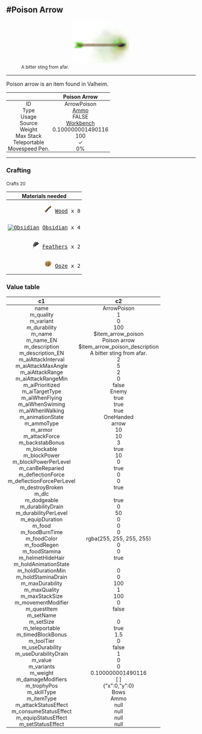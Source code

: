 <meta property="og:title" content="Poison Arrow - MoreValheim" /><meta property="og:type" content="website" /><meta property="og:image" content="/assets/poison_arrow.png" /><meta property="og:description" content="Poison Arrow is an item found in Valheim." /><meta name="theme-color" content="#546D78"><meta name="twitter:card" content="summary_large_image">
#Poison Arrow
-------------
<style>img {width:20px;}.tb {width:150px;display: block;margin-left: auto;margin-right: auto;}</style>

<style>.md-typeset table:not([class]) th:not([align]) {min-width:unset!important;}</style>
<style>td{padding:0em 0.3em!important;text-align:center!important;border-left:.05rem solid var(--md-default-fg-color--lightest)}</style>

<style>th{padding:0.1em 0.3em!important;text-align:center!important;font-weight:bold}</style>

<style>pre{text-align:right!important}</style>
<style>table tr td:first-child {border-left: 0;};</style>

<figure><img src="/assets/poison_arrow.png" class="tb" /><figcaption><small>A bitter sting from afar.</small></figcaption></figure>

-------------

Poison arrow is an item found in Valheim.

|        | Poison Arrow              |
| ----------- | ------------------------------------ |
| ID |ArrowPoison
| Type | [Ammo](../../types/ammo)
| Usage | FALSE<br>
| Source | [Workbench](../../object/workbench)
| Weight | 0.100000001490116 |
| Max Stack | 100 |
| Teleportable | ✓
| Movespeed Pen. | 0%


-------------

### Crafting

<small>Crafts 20</small>

| Materials needed |
| - |
| <pre>[![Wood](/assets/wood.png)](../../item/wood) [Wood](../wood) x 8</pre> |
| <pre>[![Obsidian](/assets/obsidian.png)](../../item/obsidian) [Obsidian](../obsidian) x 4</pre> |
| <pre>[![Feathers](/assets/feathers.png)](../../item/feathers) [Feathers](../feathers) x 2</pre> |
| <pre>[![Ooze](/assets/ooze.png)](../../item/ooze) [Ooze](../ooze) x 2</pre> |

### Value table
|c1|c2|
|----|----|
|name|ArrowPoison|
|m_quality|1|
|m_variant|0|
|m_durability|100|
|m_name|$item_arrow_poison|
|m_name_EN|Poison arrow|
|m_description|$item_arrow_poison_description|
|m_description_EN|A bitter sting from afar.|
|m_aiAttackInterval|2|
|m_aiAttackMaxAngle|5|
|m_aiAttackRange|2|
|m_aiAttackRangeMin|0|
|m_aiPrioritized|false|
|m_aiTargetType|Enemy|
|m_aiWhenFlying|true|
|m_aiWhenSwiming|true|
|m_aiWhenWalking|true|
|m_animationState|OneHanded|
|m_ammoType|arrow|
|m_armor|10|
|m_attackForce|10|
|m_backstabBonus|3|
|m_blockable|true|
|m_blockPower|10|
|m_blockPowerPerLevel|0|
|m_canBeReparied|true|
|m_deflectionForce|0|
|m_deflectionForcePerLevel|0|
|m_destroyBroken|true|
|m_dlc||
|m_dodgeable|true|
|m_durabilityDrain|0|
|m_durabilityPerLevel|50|
|m_equipDuration|0|
|m_food|0|
|m_foodBurnTime|0|
|m_foodColor|rgba(255, 255, 255, 255)|
|m_foodRegen|0|
|m_foodStamina|0|
|m_helmetHideHair|true|
|m_holdAnimationState||
|m_holdDurationMin|0|
|m_holdStaminaDrain|0|
|m_maxDurability|100|
|m_maxQuality|1|
|m_maxStackSize|100|
|m_movementModifier|0|
|m_questItem|false|
|m_setName||
|m_setSize|0|
|m_teleportable|true|
|m_timedBlockBonus|1.5|
|m_toolTier|0|
|m_useDurability|false|
|m_useDurabilityDrain|1|
|m_value|0|
|m_variants|0|
|m_weight|0.100000001490116|
|m_damageModifiers|[  ]|
|m_trophyPos|{"x":0,"y":0}|
|m_skillType|Bows|
|m_itemType|Ammo|
|m_attackStatusEffect|null|
|m_consumeStatusEffect|null|
|m_equipStatusEffect|null|
|m_setStatusEffect|null|
